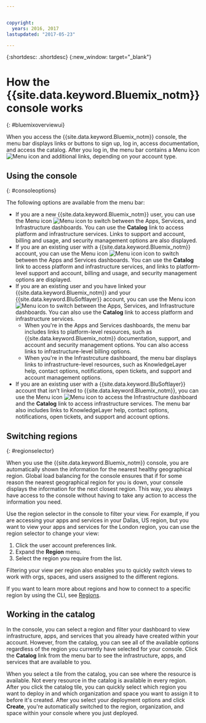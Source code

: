```yaml
---


copyright:
  years: 2016, 2017
lastupdated: "2017-05-23"

---
```


{:shortdesc: .shortdesc}
{:new_window: target="_blank"}

# How the {{site.data.keyword.Bluemix_notm}} console works
{: #bluemixoverviewui}

When you access the {{site.data.keyword.Bluemix_notm}} console, the menu bar displays links or buttons to sign up, log in, access documentation, and access the catalog. After you log in, the menu bar contains a Menu icon ![Menu icon](../icons/icon_hamburger.svg) and additional links, depending on your account type.

## Using the console
{: #consoleoptions}

The following options are available from the menu bar:

* If you are a new {{site.data.keyword.Bluemix_notm}} user, you can use the Menu icon ![Menu icon](../icons/icon_hamburger.svg) to switch between the Apps, Services, and Infrastructure dashboards. You can use the **Catalog** link to access platform and infrastructure services. Links to support and account, billing and usage, and security management options are also displayed.
* If you are an existing user with a {{site.data.keyword.Bluemix_notm}} account, you can use the Menu icon ![Menu icon icon](../icons/icon_hamburger.svg) to switch between the Apps and Services dashboards. You can use the **Catalog** link to access platform and infrastructure services, and links to platform-level support and account, billing and usage, and security management options are displayed.
* If you are an existing user and you have linked your {{site.data.keyword.Bluemix_notm}} and your {{site.data.keyword.BluSoftlayer}} account, you can use the Menu icon ![Menu icon](../icons/icon_hamburger.svg) to switch between the Apps, Services, and Infrastructure dashboards. You can also use the **Catalog** link to access platform and infrastructure services.
  * When you're in the Apps and Services dashboards, the menu bar includes links to platform-level resources, such as {{site.data.keyword.Bluemix_notm}} documentation, support, and account and security management options. You can also access links to infrastructure-level billing options.
  * When you're in the Infrastrcuture dashboard, the menu bar displays links to infrastructure-level resources, such as KnowledgeLayer help, contact options, notifications, open tickets, and support and account management options.
* If you are an existing user with a {{site.data.keyword.BluSoftlayer}} account that isn't linked to {{site.data.keyword.Bluemix_notm}}, you can use the Menu icon ![Menu icon](../icons/icon_hamburger.svg) to access the Infrastructure dashboard and the **Catalog** link to access infrastructure services. The menu bar also includes links to KnowledgeLayer help, contact options, notifications, open tickets, and support and account options.

## Switching regions 
{: #regionselector}

When you use the {{site.data.keyword.Bluemix_notm}} console, you are automatically shown the information for the nearest healthy geographical region. Global load balancing for the console ensures that if for some reason the nearest geographical region for you is down, your console displays the information for the next closest region. This way, you always have access to the console without having to take any action to access the information you need.

Use the region selector in the console to filter your view. For example, if you are accessing your apps and services in your Dallas, US region, but you want to view your apps and services for the London region, you can use the region selector to change your view:

1. Click the user account preferences link.
2. Expand the **Region** menu.
3. Select the region you require from the list.

Filtering your view per region also enables you to quickly switch views to work with orgs, spaces, and users assigned to the different regions.

If you want to learn more about regions and how to connect to a specific region by using the CLI, see [Regions](/docs/overview/cf.html#ov_intro_reg).  

## Working in the catalog

In the console, you can select a region and filter your dashboard to view infrastructure, apps, and services that you already have created within your account. However, from the catalog, you can see all of the available options regardless of the region you currently have selected for your console. Click the **Catalog** link from the menu bar to see the infrastructure, apps, and services that are available to you.

When you select a tile from the catalog, you can see where the resource is available. Not every resource in the catalog is available in every region. After you click the catalog tile, you can quickly select which region you want to deploy in and which organization and space you want to assign it to before it's created. After you select your deployment options and click **Create**, you're automatically switched to the region, organization, and space within your console where you just deployed.


